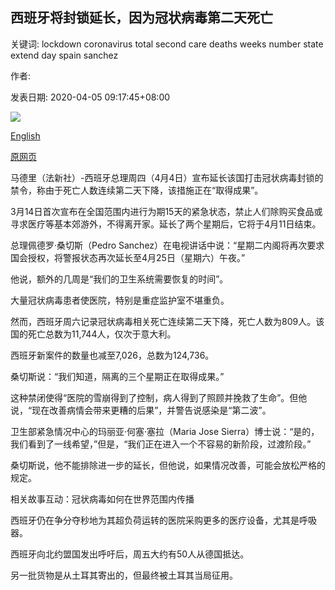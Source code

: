 ## 西班牙将封锁延长，因为冠状病毒第二天死亡

关键词: lockdown coronavirus total second care deaths weeks number state extend day spain sanchez

作者: 

发表日期: 2020-04-05 09:17:45+08:00

![](https://www.straitstimes.com/sites/default/files/styles/x_large/public/articles/2020/04/05/wh-spainflag-050420.jpg?itok=whcXREVB)

[English](Spain%20to%20extend%20lockdown%2C%20as%20coronavirus%20deaths%20down%20for%20second%20day.md)

[原网页](https://www.straitstimes.com/world/europe/spain-to-extend-lockdown-as-coronavirus-deaths-down-for-second-day)

马德里（法新社）-西班牙总理周四（4月4日）宣布延长该国打击冠状病毒封锁的禁令，称由于死亡人数连续第二天下降，该措施正在“取得成果”。

3月14日首次宣布在全国范围内进行为期15天的紧急状态，禁止人们除购买食品或寻求医疗等基本郊游外，不得离开家。延长了两个星期后，它将于4月11日结束。

总理佩德罗·桑切斯（Pedro Sanchez）在电视讲话中说：“星期二内阁将再次要求国会授权，将警报状态再次延长至4月25日（星期六）午夜。”

他说，额外的几周是“我们的卫生系统需要恢复的时间”。

大量冠状病毒患者使医院，特别是重症监护室不堪重负。

然而，西班牙周六记录冠状病毒相关死亡连续第二天下降，死亡人数为809人。该国的死亡总数为11,744人，仅次于意大利。

西班牙新案件的数量也减至7,026，总数为124,736。

桑切斯说：“我们知道，隔离的三个星期正在取得成果。”

这种禁闭使得“医院的雪崩得到了控制，病人得到了照顾并挽救了生命”。但他说，“现在改善病情会带来更糟的后果”，并警告说感染是“第二波”。

卫生部紧急情况中心的玛丽亚·何塞·塞拉（Maria Jose Sierra）博士说：“是的，我们看到了一线希望，”但是，“我们正在进入一个不容易的新阶段，过渡阶段。”

桑切斯说，他不能排除进一步的延长，但他说，如果情况改善，可能会放松严格的规定。

相关故事互动：冠状病毒如何在世界范围内传播

西班牙仍在争分夺秒地为其超负荷运转的医院采购更多的医疗设备，尤其是呼吸器。

西班牙向北约盟国发出呼吁后，周五大约有50人从德国抵达。

另一批货物是从土耳其寄出的，但最终被土耳其当局征用。